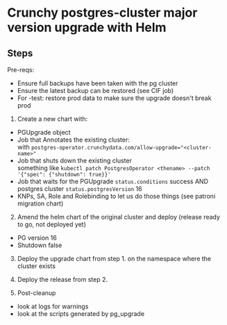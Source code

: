 # Crunchy postgres-cluster major version upgrade with Helm

## Steps

Pre-reqs:

- Ensure full backups have been taken with the pg cluster
- Ensure the latest backup can be restored (see CIF job)
- For -test: restore prod data to make sure the upgrade doesn't break prod

1.  Create a new chart with:

- PGUpgrade object
- Job that Annotates the existing cluster: <br>
  with `postgres-operator.crunchydata.com/allow-upgrade="<cluster-name>"`
- Job that shuts down the existing cluster <br>
  something like `kubectl patch PostgresOperator <thename> --patch '{"spec": {"shutdown": true}}'`
- Job that waits for the PGUpgrade `status.conditions` success AND postgres cluster `status.postgresVersion` 16
- KNPs, SA, Role and Rolebinding to let us do those things (see patroni migration chart)

2. Amend the helm chart of the original cluster and deploy (release ready to go, not deployed yet)

- PG version 16
- Shutdown false

3. Deploy the upgrade chart from step 1. on the namespace where the cluster exists
4. Deploy the release from step 2.

5. Post-cleanup

- look at logs for warnings
- look at the scripts generated by pg_upgrade
